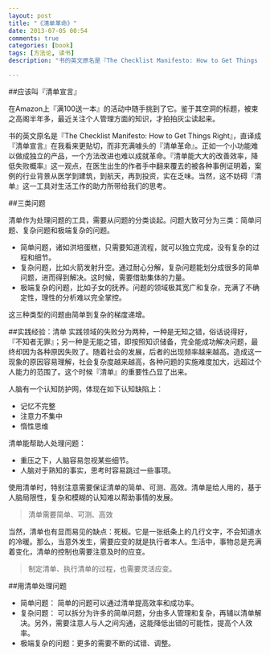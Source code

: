 ```yaml
---
layout: post
title: "《清单革命》"
date: 2013-07-05 00:54
comments: true
categories: [book]
tags: [方法论, 读书]
description: "书的英文原名是『The Checklist Manifesto: How to Get Things Right』，直译成『清单宣言』在我看来更贴切，而非充满噱头的『清单革命』。正如一个小功能难以做成独立的产品，一个方法改进也难以成就革命。『清单能大大的改善效率，降低失败概率』这一观点，在医生出生的作者手中翻来覆去的被各种事例证明着，案例的行业背景从医学到建筑，到航天，再到投资，实在乏味。当然，这不妨碍『清单』这一工具对生活工作的助力所带给我们的思考。"

---
```


##应该叫『清单宣言』

在Amazon上『满100送一本』的活动中随手挑到了它。鉴于其空洞的标题，被束之高阁半年多，最近关注个人管理方面的知识，才拍拍灰尘读起来。

书的英文原名是『The Checklist Manifesto: How to Get Things Right』，直译成『清单宣言』在我看来更贴切，而非充满噱头的『清单革命』。正如一个小功能难以做成独立的产品，一个方法改进也难以成就革命。『清单能大大的改善效率，降低失败概率』这一观点，在医生出生的作者手中翻来覆去的被各种事例证明着，案例的行业背景从医学到建筑，到航天，再到投资，实在乏味。当然，这不妨碍『清单』这一工具对生活工作的助力所带给我们的思考。

##三类问题

清单作为处理问题的工具，需要从问题的分类谈起。问题大致可分为三类：简单问题、复杂问题和极端复杂的问题。

* 简单问题，诸如洪培蛋糕，只需要知道流程，就可以独立完成，没有复杂的过程和细节。
* 复杂问题，比如火箭发射升空。通过耐心分解，复杂问题能划分成很多的简单问题，进而得到解决。这时候，需要借助集体的力量。
* 极端复杂的问题，比如子女的抚养。问题的领域极其宽广和复杂，充满了不确定性，理性的分析难以完全掌控。

这三种类型的问题由简单到复杂的梯度递增。

##实践经验：清单
实践领域的失败分为两种，一种是无知之错，俗话说得好，『不知者无罪』；另一种是无能之错，即按照知识储备，完全能成功解决问题，最终却因为各种原因失败了。随着社会的发展，后者的出现频率越来越高。造成这一现象的原因容易理解，社会复杂度越来越高，各种问题的实施难度加大，远超过个人能力的范围了。这个时候『清单』的重要性凸显了出来。

人脑有一个认知防护网，体现在如下认知缺陷上：

* 记忆不完整
* 注意力不集中
* 惰性思维

清单能帮助人处理问题：

* 重压之下，人脑容易忽视某些细节。
* 人脑对于熟知的事实，思考时容易跳过一些事项。

使用清单时，特别注意需要保证清单的简单、可测、高效。清单是给人用的，基于人脑局限性，复杂和模糊的认知难以帮助事情的发展。

> 清单需要简单、可测、高效

当然，清单也有显而易见的缺点：死板。它是一张纸条上的几行文字，不会知道水的冷暖。那么，当意外发生，需要应变的就是执行者本人。生活中，事物总是充满着变化，清单的控制也需要注意及时的应变。

> 制定清单、执行清单的过程，也需要灵活应变。


##用清单处理问题

* 简单问题： 简单的问题可以通过清单提高效率和成功率。
* 复杂问题： 可以拆分为许多的简单问题，分由多人管理和复杂，再辅以清单解决。另外，需要注意人与人之间沟通，这能降低出错的可能性，提高个人效率。
* 极端复杂的问题：更多的需要不断的试错、调整。

